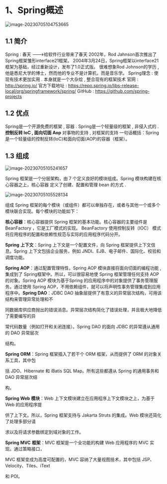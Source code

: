 # 1、Spring概述



![image-20230705104753665](E:\500-归档\Java\java框架\panda\Spring\images\image-20230705104753665.png)

## 1.1 简介
Spring : 春天 --->给软件行业带来了春天
2002年，Rod Jahnson首次推出了Spring框架雏形interface21框架。
2004年3月24日，Spring框架以interface21框架为基础，经过重新设计，发布了1.0正式版。
很难想象Rod Johnson的学历 , 他是悉尼大学的博士，然而他的专业不是计算机，而是音乐学。
Spring理念 : 使现有技术更加实用 . 本身就是一个大杂烩 , 整合现有的框架技术
官网 : http://spring.io/
官方下载地址 : https://repo.spring.io/libs-release-local/org/springframework/spring/
GitHub : https://github.com/spring-projects

## 1.2 优点

Spring是一个开源免费的框架 , 容器 .
Spring是一个轻量级的框架 , 非侵入式的 .
**控制反转 IoC , 面向切面 Aop**
对事物的支持 , 对框架的支持
一句话概括：Spring是一个轻量级的控制反转(IoC)和面向切面(AOP)的容器（框架）。

## 1.3 组成

![image-20230705105241657](E:\500-归档\Java\java框架\panda\Spring\images\image-20230705105241657.png)



Spring 框架是一个分层架构，由 7 个定义良好的模块组成。Spring 模块构建在核心容器之上，核心容器
定义了创建、配置和管理 bean 的方式 .

![image-20230705105528134](E:\500-归档\Java\java框架\panda\Spring\images\image-20230705105528134.png)

组成 Spring 框架的每个模块（或组件）都可以单独存在，或者与其他一个或多个模块联合实现。每个模块的功能如下：

**核心容器**：核心容器提供 Spring 框架的基本功能。核心容器的主要组件是 BeanFactory ，它是工厂模式的实现。 BeanFactory 使用控制反转（IOC） 模式将应用程序的配置和依赖性规范与实际的应用程序代码分开。

**Spring** **上下文**：Spring 上下文是一个配置文件，向 Spring 框架提供上下文信息。Spring 上下文包括企业服务，例如 JNDI、EJB、电子邮件、国际化、校验和调度功能。

**Spring AOP**：通过配置管理特性，Spring AOP 模块直接将面向切面的编程功能 , 集成到了 Spring框架中。所以，可以很容易地使 Spring 框架管理任何支持 AOP的对象。Spring AOP 模块为基于Spring 的应用程序中的对象提供了事务管理服务。通过使用 Spring AOP，不用依赖组件，就可以将声明性事务管理集成到应用程序中。**Spring DAO**：JDBC DAO 抽象层提供了有意义的异常层次结构，可用该结构来管理异常处理和不

同数据库供应商抛出的错误消息。异常层次结构简化了错误处理，并且极大地降低了需要编写的异

常代码数量（例如打开和关闭连接）。Spring DAO 的面向 JDBC 的异常遵从通用的 DAO 异常层次

结构。

**Spring ORM**：Spring 框架插入了若干个 ORM 框架，从而提供了 ORM 的对象关系工具，其中包

括 JDO、Hibernate 和 iBatis SQL Map。所有这些都遵从 Spring 的通用事务和 DAO 异常层次结

构。

**Spring Web** **模块**：Web 上下文模块建立在应用程序上下文模块之上，为基于 Web 的应用程序提

供了上下文。所以，Spring 框架支持与 Jakarta Struts 的集成。Web 模块还简化了处理多部分请

求以及将请求参数绑定到域对象的工作。

**Spring MVC** **框架**：MVC 框架是一个全功能的构建 Web 应用程序的 MVC 实现。通过策略接口，

MVC 框架变成为高度可配置的，MVC 容纳了大量视图技术，其中包括 JSP、Velocity、Tiles、iText

和 POI。